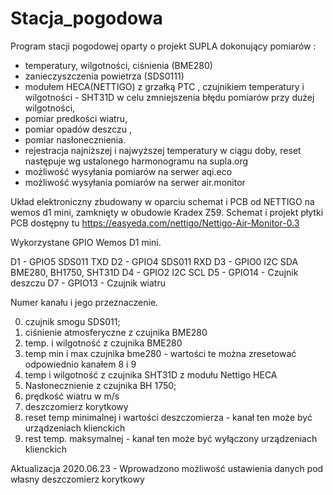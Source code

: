 # Stacja_pogodowa
Program stacji pogodowej oparty o projekt SUPLA dokonujący pomiarów :
  * temperatury, wilgotności, ciśnienia (BME280)
  * zanieczyszczenia powietrza (SDS0111)
  * modułem HECA(NETTIGO) z grzałką PTC , czujnikiem  temperatury i wilgotności - SHT31D w celu zmniejszenia błędu pomiarów przy dużej wilgotności,
  * pomiar predkości wiatru, 
  * pomiar opadów deszczu ,
  * pomiar nasłonecznienia.
  * rejestracja  najniższej i najwyższej temperatury w ciągu doby, reset następuje wg ustalonego harmonogramu na supla.org
  * możliwość wysyłania pomiarów na serwer aqi.eco
  * możliwość wysyłania pomiarów na serwer air.monitor
  
Układ elektroniczny zbudowany w oparciu schemat i PCB od NETTIGO na wemos d1 mini, zamknięty w obudowie Kradex Z59.
Schemat i projekt płytki PCB dostępny tu https://easyeda.com/nettigo/Nettigo-Air-Monitor-0.3

Wykorzystane GPIO Wemos D1 mini.

D1 - GPIO5 SDS011 TXD
D2 - GPIO4 SDS011 RXD
D3 - GPIO0 I2C SDA
             BME280, BH1750, SHT31D
D4 - GPIO2 I2C SCL
D5 - GPIO14 - Czujnik deszczu
D7 - GPIO13 - Czujnik wiatru


Numer kanału i jego przeznaczenie. 

 0.  czujnik smogu SDS011;
 1.  ciśnienie atmosferyczne z czujnika BME280
 2.  temp. i wilgotność z czujnika BME280
 3.  temp min i max czujnika bme280 - wartości te można zresetować odpowiednio kanałem 8 i 9
 4.  temp i wilgotność z czujnika SHT31D z modułu Nettigo HECA
 5.  Nasłonecznienie z czujnika BH 1750;
 6.  prędkość wiatru w m/s
 7.  deszczomierz korytkowy 
 8.  reset temp minimalnej i wartości deszczomierza - kanał ten może być  urządzeniach klienckich
 9.  rest temp. maksymalnej - kanał ten może być wyłączony  urządzeniach klienckich
 
Aktualizacja 2020.06.23 - Wprowadzono możliwość ustawienia danych pod własny deszczomierz korytkowy

